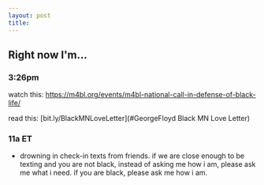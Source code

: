 ```yaml
---
layout: post
title: 
---
```

## Right now I'm...


### 3:26pm 

watch this: https://m4bl.org/events/m4bl-national-call-in-defense-of-black-life/

read this: [bit.ly/BlackMNLoveLetter](#GeorgeFloyd Black MN Love Letter)


### 11a ET

* drowning in check-in texts from friends. if we are close enough to be texting and you are not black, instead of asking me how i am, please ask me what i need. if you are black, please ask me how i am. 


